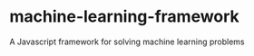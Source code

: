 machine-learning-framework
==========================

A Javascript framework for solving machine learning problems